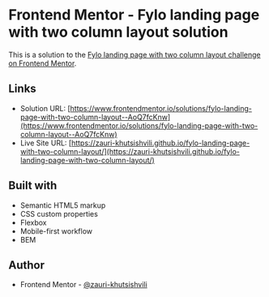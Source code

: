 # Frontend Mentor - Fylo landing page with two column layout solution

This is a solution to the [Fylo landing page with two column layout challenge on Frontend Mentor](https://www.frontendmentor.io/challenges/fylo-landing-page-with-two-column-layout-5ca5ef041e82137ec91a50f5).

## Links

- Solution URL: [https://www.frontendmentor.io/solutions/fylo-landing-page-with-two-column-layout--AoQ7fcKnw](https://www.frontendmentor.io/solutions/fylo-landing-page-with-two-column-layout--AoQ7fcKnw)
- Live Site URL: [https://zauri-khutsishvili.github.io/fylo-landing-page-with-two-column-layout/](https://zauri-khutsishvili.github.io/fylo-landing-page-with-two-column-layout/)

## Built with

- Semantic HTML5 markup
- CSS custom properties
- Flexbox
- Mobile-first workflow
- BEM

## Author

- Frontend Mentor - [@zauri-khutsishvili](https://www.frontendmentor.io/profile/zauri-khutsishvili)